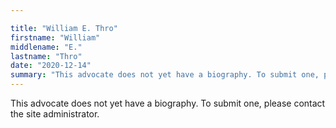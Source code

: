 ```yaml
---

title: "William E. Thro"
firstname: "William"
middlename: "E."
lastname: "Thro"
date: "2020-12-14"
summary: "This advocate does not yet have a biography. To submit one, please contact the site administrator."
---
```

This advocate does not yet have a biography. To submit one, please contact the site administrator.

